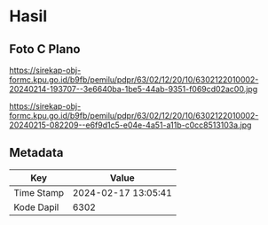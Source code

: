# Hasil

## Foto C Plano

https://sirekap-obj-formc.kpu.go.id/b9fb/pemilu/pdpr/63/02/12/20/10/6302122010002-20240214-193707--3e6640ba-1be5-44ab-9351-f069cd02ac00.jpg

https://sirekap-obj-formc.kpu.go.id/b9fb/pemilu/pdpr/63/02/12/20/10/6302122010002-20240215-082209--e6f9d1c5-e04e-4a51-a11b-c0cc8513103a.jpg


## Metadata

| Key        | Value               |
| ---------- | ------------------- |
| Time Stamp | 2024-02-17 13:05:41 |
| Kode Dapil | 6302                |



